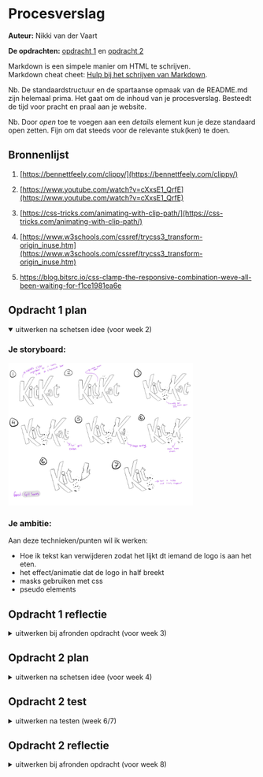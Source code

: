 # Procesverslag
**Auteur:** Nikki van der Vaart

**De opdrachten:** [opdracht 1](opdracht1/index.html) en [opdracht 2](opdracht2/index.html)


Markdown is een simpele manier om HTML te schrijven.  
Markdown cheat cheet: [Hulp bij het schrijven van Markdown](https://github.com/adam-p/markdown-here/wiki/Markdown-Cheatsheet).

Nb. De standaardstructuur en de spartaanse opmaak van de README.md zijn helemaal prima. Het gaat om de inhoud van je procesverslag. Besteedt de tijd voor pracht en praal aan je website.

Nb. Door *open* toe te voegen aan een *details* element kun je deze standaard open zetten. Fijn om dat steeds voor de relevante stuk(ken) te doen.



## Bronnenlijst
1. [https://bennettfeely.com/clippy/](https://bennettfeely.com/clippy/)

2. [https://www.youtube.com/watch?v=cXxsE1_QrfE](https://www.youtube.com/watch?v=cXxsE1_QrfE)

3. [https://css-tricks.com/animating-with-clip-path/](https://css-tricks.com/animating-with-clip-path/)

4. [https://www.w3schools.com/cssref/trycss3_transform-origin_inuse.htm](https://www.w3schools.com/cssref/trycss3_transform-origin_inuse.htm)

5. https://blog.bitsrc.io/css-clamp-the-responsive-combination-weve-all-been-waiting-for-f1ce1981ea6e


## Opdracht 1 plan

<details open>
  <summary>uitwerken na schetsen idee (voor week 2)</summary>


  ### Je storyboard:
  <img src="readme-images/kitkatstoryboard.jpg" width="375px" alt="storyboard voor opdracht 1">


  ### Je ambitie: 
  Aan deze technieken/punten wil ik werken:
  - Hoe ik tekst kan verwijderen zodat het lijkt dt iemand de logo is aan het eten. 
  - het effect/animatie dat de logo in half breekt 
  - masks gebruiken met css
  - pseudo elements
 
</details>



## Opdracht 1 reflectie

<details>
  <summary>uitwerken bij afronden opdracht (voor week 3)</summary>


  ### Je uitkomst - karakteristiek screenshot(s):
  <img src="readme-images/animatie1.png" width="375px" alt="uitomst opdracht 1">
  <img src="readme-images/animatie2.png" width="375px" alt="uitomst opdracht 1">
  <img src="readme-images/animatie3.png" width="375px" alt="uitomst opdracht 1">


  ### Dit ging goed/Heb ik geleerd: 
  Een ding dat goed ging was de erste gedeelte van de animatie waar de KIT afbreekt van de KAT. Ik heb een clip path gebruikt om gedeeltes van de eerste T en tweede K te verwijderen. Ik dacht dat het lastig zou zijn om het te doen maar het ging best wel goed. Ik had een link gevonden waar de nummers in de clip path worden gegeven door het maken van de vorm dat je wilt.

  <img src="readme-images/goed.png" width="375px" alt="top">


  ### Dit was lastig/Is niet gelukt:
  Een ding dat lastig was was het gebruiken van clip paths om de bite marks te maken. Ik had elke vorm gemaakt maar niks lukte mij. Dus omdat ik de mogelijkheid had om li's te gebruiken om de crumbs te maken had ik bedacht om die te gebruiken als een soort "cover" op de KAT en vandaar circles maken die like op de bite marks. 

  <img src="readme-images/lastig.png" width="375px" alt="bummer">
</details>



## Opdracht 2 plan

<details>
  <summary>uitwerken na schetsen idee (voor week 4)</summary>


  ### Je ontwerp:
  <img src="readme-images/opdracht2.jpg" width="375px" alt="ontwerp opdracht 2">


  ### Je ambitie: 
  Aan deze technieken/punten wil ik werken:
  - een soort "storage" maken met js om de favorites lijst te kunnen maken
  - layers gebruiken om de schoen te aanpassen met kleur, design etc.
  - in het algemeen meer leren met js, en veel daarmee spelen. 
</details>



## Opdracht 2 test

<details>
  <summary>uitwerken na testen (week 6/7)</summary>

  Neem minimaal 5 bevindingen op:


  ### Bevinding 1:
  Voor de favorites pagina, wou ik dat alle schoenen die favorited waren direct te zien was toen de pagina was aan het laden. Ik wou niet een knop toevoegen die zou je favorites laten zien, maar dat het direct te zien was.  Ik twijfelde erg met hoe ik dit moest oplossen.

  #### oplossing:
  In het eind heb ik window.onload gebruikt om dit te bereiken. Daarin kon ik de systeem vertellen om direct na het laden, de functie te roepen die alle schoenen vindt en om het te displayen.

  <img src="readme-images/onload-solution.png" width="375px" alt="solution">


 ### Bevinding 2:
  Het probleem was toen ik de grid options event listener getriggered, de functie zou de layer's image source toewijzen aan dezelfde .png file-path die gebruikt was voor de grid optie zelf. Ik moest een oplossing vinden die de grid options .png zou koppelen aan correcte display .png file.

  #### oplossing:
  De opplossing was om een andere Map/JSON like object te maken, deze zou de correcte display images bewaren afhankelijk op de order van hoe de grid option images waren bewaard in een lijst. Dit betekent dat we de index kunnen gebruiken van de .png file path in de grid option lijst om de .png file path te krijgen voor display.

  <img src="readme-images/problem2.png" width="375px" alt="problem">
  <img src="readme-images/problem2-code.png" width="375px" alt="problem">
  <img src="readme-images/solution2.png" width="375px" alt="solution">



  ### Bevinding 3:
  Het probleem was hoe de schoenen gefiltered kunnen worden. Ik moest overnadenken hoe ik de filter zou bijhouden. 

  #### oplossing:
  Ik had het idee om een variable te maken waarin ik de shoe styles die de user wilt zien zal opslaan. Het functie dat de lijst van schoenen displays (toont) gebruikt die variable om de correcte schoenen te tonen. Sinds het functie dat de lijst van schoenen toont, die specifieke variabele gebruikt, voor het laden en herladen van het pagina moest localStorage in het begin van .js file ook worden toegewezen naar de variable om alle schoenen te tonen.

  <img src="readme-images/bevinding3.png" width="375px" alt="solution">
  <img src="readme-images/bevinding3-2.png" width="375px" alt="solution">
  <img src="readme-images/bevinding3-3.png" width="375px" alt="solution">


</details>






## Opdracht 2 reflectie

<details>
  <summary>uitwerken bij afronden opdracht (voor week 8)</summary>

  ### Je uitkomst - karakteristiek screenshot(s):
  <img src="readme-images/uitkomst.png" width="375px" alt="uitkomst opdracht 2">


  ### Dit ging goed/Heb ik geleerd: 
  Opdracht 2 was zeker een uitdaging maar wel veel geleerd. Iets dat goed ging en waarvan ik veel geleerd heb, was het gebruiken van Map in Javascript. Ik wist niet dat dit mogelijk was, waarbij je een soort storage achtig object kan maken. Dit was super handig om te hebben in mijn code, want ik kon een soort "filing systeem" maken met verschillende variables waardoor ik de lijsten die nodig afhankelijk van de variabelen kan pakken.

  <img src="readme-images/goed2.png" width="375px" alt="top">


  ### Dit was lastig/Is niet gelukt:
  In mijn favorites pagina is er de mogelijkheid om de schoenen te verwijderen door te slepen naar de prullenbak icoon. Maar als de schoen een stack van layers (als het een kleur heeft, design, of lace kleur) dan sleept de afbeeldingen niet mee en krijg je een wereld icoon te zien in plaats van alle afbeeldingen. Dit probleem was alleen te zien met een stack, als de schoen alleen doe schoen afbeelding was dan zie je die afbeelding wel tijdens het slepen. Ook kon ik niet de remove button responsive maken :(

  <img src="readme-images/lastig2.png" width="375px" alt="bummer">
</details>